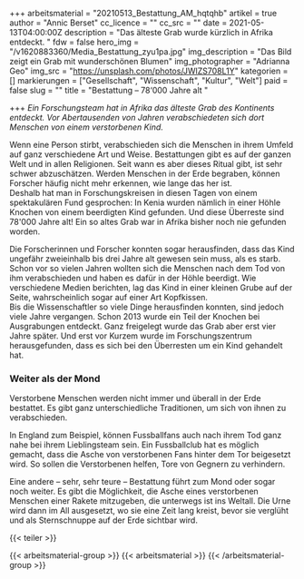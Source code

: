 +++
arbeitsmaterial = "20210513_Bestattung_AM_hqtqhb"
artikel = true
author = "Annic Berset"
cc_licence = ""
cc_src = ""
date = 2021-05-13T04:00:00Z
description = "Das älteste Grab wurde kürzlich in Afrika entdeckt. "
fdw = false
hero_img = "/v1620883360/Media_Bestattung_zyu1pa.jpg"
img_description = "Das Bild zeigt ein Grab mit wunderschönen Blumen"
img_photographer = "Adrianna Geo"
img_src = "https://unsplash.com/photos/JWlZS708L1Y"
kategorien = []
markierungen = ["Gesellschaft", "Wissenschaft", "Kultur", "Welt"]
paid = false
slug = ""
title = "Bestattung – 78‘000 Jahre alt "

+++
_Ein Forschungsteam hat in Afrika das älteste Grab des Kontinents entdeckt. Vor Abertausenden von Jahren verabschiedeten sich dort Menschen von einem verstorbenen Kind._

Wenn eine Person stirbt, verabschieden sich die Menschen in ihrem Umfeld auf ganz verschiedene Art und Weise. Bestattungen gibt es auf der ganzen Welt und in allen Religionen. Seit wann es aber dieses Ritual gibt, ist sehr schwer abzuschätzen. Werden Menschen in der Erde begraben, können Forscher häufig nicht mehr erkennen, wie lange das her ist.  
Deshalb hat man in Forschungskreisen in diesen Tagen von einem spektakulären Fund gesprochen: In Kenia wurden nämlich in einer Höhle Knochen von einem beerdigten Kind gefunden. Und diese Überreste sind 78'000 Jahre alt! Ein so altes Grab war in Afrika bisher noch nie gefunden worden.

Die Forscherinnen und Forscher konnten sogar herausfinden, dass das Kind ungefähr zweieinhalb bis drei Jahre alt gewesen sein muss, als es starb. Schon vor so vielen Jahren wollten sich die Menschen nach dem Tod von ihm verabschieden und haben es dafür in der Höhle beerdigt. Wie verschiedene Medien berichten, lag das Kind in einer kleinen Grube auf der Seite, wahrscheinlich sogar auf einer Art Kopfkissen.  
Bis die Wissenschaftler so viele Dinge herausfinden konnten, sind jedoch viele Jahre vergangen. Schon 2013 wurde ein Teil der Knochen bei Ausgrabungen entdeckt. Ganz freigelegt wurde das Grab aber erst vier Jahre später. Und erst vor Kurzem wurde im Forschungszentrum herausgefunden, dass es sich bei den Überresten um ein Kind gehandelt hat.

### Weiter als der Mond

Verstorbene Menschen werden nicht immer und überall in der Erde bestattet. Es gibt ganz unterschiedliche Traditionen, um sich von ihnen zu verabschieden.

In England zum Beispiel, können Fussballfans auch nach ihrem Tod ganz nahe bei ihrem Lieblingsteam sein. Ein Fussballclub hat es möglich gemacht, dass die Asche von verstorbenen Fans hinter dem Tor beigesetzt wird. So sollen die Verstorbenen helfen, Tore von Gegnern zu verhindern.

Eine andere – sehr, sehr teure – Bestattung führt zum Mond oder sogar noch weiter. Es gibt die Möglichkeit, die Asche eines verstorbenen Menschen einer Rakete mitzugeben, die unterwegs ist ins Weltall. Die Urne wird dann im All ausgesetzt, wo sie eine Zeit lang kreist, bevor sie verglüht und als Sternschnuppe auf der Erde sichtbar wird.

{{< teiler >}}

{{< arbeitsmaterial-group >}}
{{< arbeitsmaterial >}}
{{< /arbeitsmaterial-group >}}
